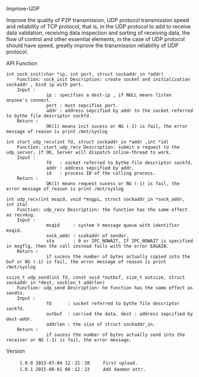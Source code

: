 

Improve-UDP

  Improve the quality of P2P transmission, UDP protocol transmission speed and reliability of TCP protocol, that is, in the UDP protocol to add to receive data validation, receiving data inspection and sorting of receiving data, the flow of control and other essential elements, in the case of UDP protocol should have speed, greatly improve the transmission reliability of UDP protocol.

API Function

    int sock_init(char *ip, int port, struct sockaddr_in *addr) 
        Function: sock_init Description: create socket and initialization sockaddr , bind ip with port. 
        Input : 
                   ip : specifies a dest-ip , if NULL means listen anyone's connect. 
                   port : must sepcifies port. 
                   addr : address sepcified by addr to the socket referred to bythe file descriptor sockfd. 
        Return : 
                   OK(1) means init sucess or NG (-1) is fail, the error message of reason is print /mnt/syslog

    int start_udp_recv(int fd, struct sockaddr_in *addr ,int *id) 
        Function: start_udp_recv Description: submit a request to the udp_server, if OK, Server will dispatch inline-thread to work. 
        Input : 
                   fd   : socket referred to bythe file descriptor sockfd. 
                   addr : address sepcified by addr. 
                   id   : process ID of the calling process. 
        Return : 
                   OK(1) means request sucess or NG (-1) is fail, the error message of reason is print /mnt/syslog

    int udp_recv(int msqid, void *msgpi, struct sockaddr_in *sock_addr, int sta) 
        Function: udp_recv Description: the function has the same effect as recvmsg.
        Input : 
                   msqid     : system V message queue with identifier msqid. 
                   sock_addr : scokaddr of sender. 
                   sta       : 0 or IPC_NOWAIT, If IPC_NOWAIT is specified in msgflg, then the call instead fails with the error EAGAIN. 
        Return : 
                   if sucess the number of bytes actually copied into the buf or NG (-1) is fail, the error message of reason is print /mnt/syslog

    ssize_t udp_send(int fd, const void *outbuf, size_t outsize, struct sockaddr_in *dest, socklen_t addrlen) 
        Function: udp_send Description: he function has the same effect as sendto. 
        Input : 
                   fd      : socket referred to bythe file descriptor sockfd. 
                   outbuf  : carried the data. dest : address sepcified by dest-addr. 
                   addrlen : the size of struct sockaddr_in. 
        Return : 
                   if sucess the number of bytes actually send into the receiver or NG (-1) is fail, the error message.

Version 

         1.0.0 2015-07-04 12：21：20     First upload.
         1.0.1 2015-08-01 08：12：23     Add daemon attr.

